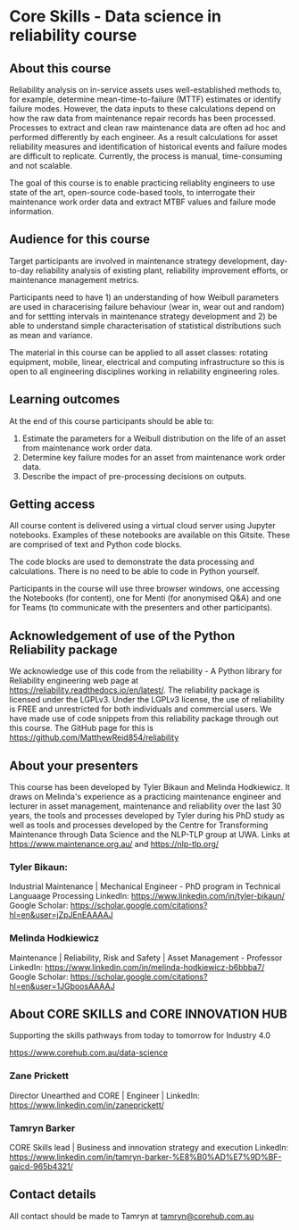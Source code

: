 # Core Skills - Data science in reliability course

## About this course

Reliability analysis on in-service assets uses well-established methods to, for example, determine mean-time-to-failure (MTTF) estimates or identify failure modes. However, the data inputs to these calculations depend on how the raw data from maintenance repair records has been processed. Processes to extract and clean raw maintenance data are often ad hoc and performed differently by each engineer. As a result calculations for asset reliability measures and identification of historical events and failure modes are difficult to replicate. Currently, the process is manual, time-consuming and not scalable. 

The goal of this course is to enable practicing reliablity engineers to use state of the art, open-source code-based tools, to interrogate their maintenance work order data and extract MTBF values and failure mode information.

## Audience for this course

Target participants are involved in maintenance strategy development, day-to-day reliability analysis of existing plant, reliability improvement efforts, or maintenance management metrics.

Participants need to have 1) an understanding of how Weibull parameters are used in characerising failure behaviour (wear in, wear out and random) and for settting intervals in maintenance strategy development and 2) be able to understand simple characterisation of statistical distributions such as mean and variance. 

The material in this course can be applied to all asset classes: rotating equipment, mobile, linear, electrical and computing infrastructure so this is open to all engineering disciplines working in reliability engineering roles.

## Learning outcomes 

At the end of this course participants should be able to:

1. Estimate the parameters for a Weibull distribution on the life of an asset from maintenance work order data.
2. Determine key failure modes for an asset from maintenance work order data.
3. Describe the impact of pre-processing decisions on outputs.

## Getting access

All course content is delivered using a virtual cloud server using Jupyter notebooks. Examples of these notebooks are available on this Gitsite. These are comprised of text and Python code blocks. 

The code blocks are used to demonstrate the data processing and calculations. There is no need to be able to code in Python yourself. 

Participants in the course will use three browser windows, one accessing the Notebooks (for content), one for Menti (for anonymised Q&A) and one for Teams (to communicate with the presenters and other participants).

## Acknowledgement of use of the Python Reliability package

We acknowledge use of this code from the reliability - A Python library for Reliability engineering web page at https://reliability.readthedocs.io/en/latest/. The reliability package is licensed under the LGPLv3. Under the LGPLv3 license, the use of reliability is FREE and unrestricted for both individuals and commercial users. We have made use of code snippets from this reliability package through out this course. The GitHub page for this is https://github.com/MatthewReid854/reliability

## About your presenters

This course has been developed by Tyler Bikaun and Melinda Hodkiewicz. It draws on Melinda's experience as a practicing maintenance engineer and lecturer in asset management, maintenance and reliability over the last 30 years,  the tools and processes developed by Tyler during his PhD study as well as tools and processes developed by the Centre for Transforming Maintenance through Data Science and the NLP-TLP group at UWA. Links at https://www.maintenance.org.au/ and https://nlp-tlp.org/

### Tyler Bikaun: 

Industrial Maintenance | Mechanical Engineer - PhD program in Technical Languaage Processing
LinkedIn: https://www.linkedin.com/in/tyler-bikaun/
Google Scholar: https://scholar.google.com/citations?hl=en&user=jZpJEnEAAAAJ

### Melinda Hodkiewicz

Maintenance | Reliability, Risk and Safety | Asset Management - Professor
LinkedIn: https://www.linkedin.com/in/melinda-hodkiewicz-b6bbba7/
Google Scholar: https://scholar.google.com/citations?hl=en&user=1JGboosAAAAJ

## About CORE SKILLS and CORE INNOVATION HUB

Supporting the skills pathways from today to tomorrow for Industry 4.0

https://www.corehub.com.au/data-science

### Zane Prickett

Director Unearthed and CORE | Engineer |
LinkedIn: https://www.linkedin.com/in/zaneprickett/

### Tamryn Barker

CORE Skills lead | Business and innovation strategy and execution
LinkedIn: https://www.linkedin.com/in/tamryn-barker-%E8%B0%AD%E7%9D%BF-gaicd-965b4321/

## Contact details <a class="anchor" id="Contact-details"></a>

All contact should be made to Tamryn at tamryn@corehub.com.au

